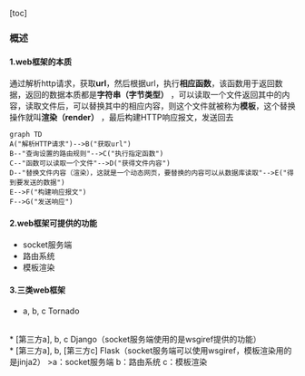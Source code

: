 [toc]
### 概述
#### 1.web框架的本质
通过解析http请求，获取**url**，然后根据url，执行**相应函数**，该函数用于返回数据，返回的数据本质都是**字符串（字节类型）** ，可以读取一个文件返回其中的内容，读取文件后，可以替换其中的相应内容，则这个文件就被称为**模板**，这个替换操作就叫**渲染（render）** ，最后构建HTTP响应报文，发送回去

```mermaid
graph TD
A("解析HTTP请求")-->B("获取url")
B--"查询设置的路由规则"-->C("执行指定函数")
C--"函数可以读取一个文件"-->D("获得文件内容")
D--"替换文件内容（渲染），这就是一个动态网页，要替换的内容可以从数据库读取"-->E("得到要发送的数据")
E-->F("构建响应报文")
F-->G("发送响应")
```

#### 2.web框架可提供的功能
* socket服务端
* 路由系统
* 模板渲染

#### 3.三类web框架
* a, b, c
Tornado
</br>
* [第三方a], b, c
Django（socket服务端使用的是wsgiref提供的功能）
</br>
* [第三方a], b, [第三方c]
Flask（socket服务端可以使用wsgiref，模板渲染用的是jinja2）
>a：socket服务端
b：路由系统
c：模板渲染
